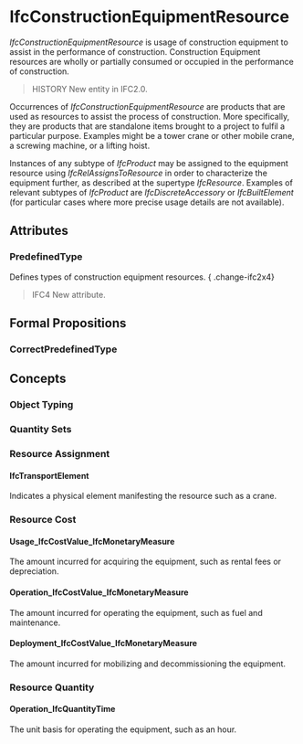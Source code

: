 # IfcConstructionEquipmentResource

_IfcConstructionEquipmentResource_ is usage of construction equipment to assist in the performance of construction. Construction Equipment resources are wholly or partially consumed or occupied in the performance of construction.
<!-- end of short definition -->

> HISTORY New entity in IFC2.0.

Occurrences of _IfcConstructionEquipmentResource_ are products that are used as resources to assist the process of construction. More specifically, they are products that are standalone items brought to a project to fulfil a particular purpose. Examples might be a tower crane or other mobile crane, a screwing machine, or a lifting hoist.

Instances of any subtype of _IfcProduct_ may be assigned to the equipment resource using _IfcRelAssignsToResource_ in order to characterize the equipment further, as described at the supertype _IfcResource_. Examples of relevant subtypes of _IfcProduct_ are _IfcDiscreteAccessory_ or _IfcBuiltElement_ (for particular cases where more precise usage details are not available).

## Attributes

### PredefinedType
Defines types of construction equipment resources.
{ .change-ifc2x4}
> IFC4 New attribute.

## Formal Propositions

### CorrectPredefinedType

## Concepts

### Object Typing



### Quantity Sets



### Resource Assignment



#### IfcTransportElement

Indicates a physical element manifesting the resource such as a crane.

### Resource Cost



#### Usage_IfcCostValue_IfcMonetaryMeasure

The amount incurred for acquiring the equipment, such as rental fees or depreciation.

#### Operation_IfcCostValue_IfcMonetaryMeasure

The amount incurred for operating the equipment, such as fuel and maintenance.

#### Deployment_IfcCostValue_IfcMonetaryMeasure

The amount incurred for mobilizing and decommissioning the equipment.

### Resource Quantity



#### Operation_IfcQuantityTime

The unit basis for operating the equipment, such as an hour.

